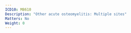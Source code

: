 ```yaml
---
ICD10: M8610
Description: "Other acute osteomyelitis: Multiple sites"
Matters: No
Weight: 0
---
```


